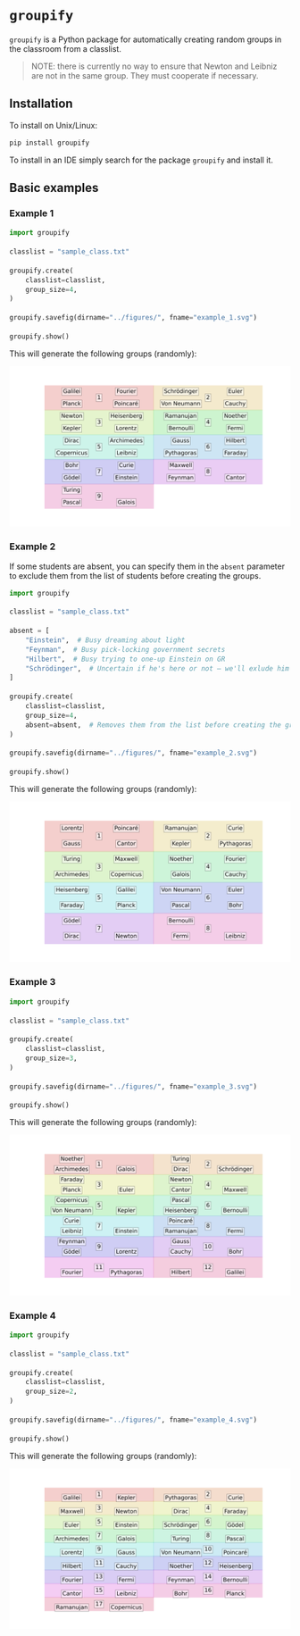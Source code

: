 # `groupify`
`groupify` is a Python package for automatically creating random groups in the classroom from a classlist. 

> NOTE: there is currently no way to ensure that Newton and Leibniz are not in the same group. They must cooperate if necessary.


## Installation

To install on Unix/Linux:

```bash
pip install groupify
```

To install in an IDE simply search for the package `groupify` and install it.

## Basic examples

### Example 1

```python
import groupify

classlist = "sample_class.txt"

groupify.create(
    classlist=classlist,
    group_size=4,
)

groupify.savefig(dirname="../figures/", fname="example_1.svg")

groupify.show()
```

This will generate the following groups (randomly):

![example 1](https://raw.githubusercontent.com/reneaas/groupify/refs/heads/main/examples/figures/example_1.svg)


### Example 2

If some students are absent, you can specify them in the `absent` parameter to exclude them from the list of students before creating the groups.

```python
import groupify

classlist = "sample_class.txt"

absent = [
    "Einstein",  # Busy dreaming about light
    "Feynman",  # Busy pick-locking government secrets
    "Hilbert",  # Busy trying to one-up Einstein on GR
    "Schrödinger",  # Uncertain if he's here or not – we'll exlude him to be sure
]

groupify.create(
    classlist=classlist,
    group_size=4,
    absent=absent,  # Removes them from the list before creating the groups
)

groupify.savefig(dirname="../figures/", fname="example_2.svg")

groupify.show()
```

This will generate the following groups (randomly):

![example 2](https://raw.githubusercontent.com/reneaas/groupify/refs/heads/main/examples/figures/example_2.svg)




### Example 3

```python
import groupify

classlist = "sample_class.txt"

groupify.create(
    classlist=classlist,
    group_size=3,
)

groupify.savefig(dirname="../figures/", fname="example_3.svg")

groupify.show()
```

This will generate the following groups (randomly):

![example 3](https://raw.githubusercontent.com/reneaas/groupify/refs/heads/main/examples/figures/example_3.svg)


### Example 4

```python
import groupify

classlist = "sample_class.txt"

groupify.create(
    classlist=classlist,
    group_size=2,
)

groupify.savefig(dirname="../figures/", fname="example_4.svg")

groupify.show()
```

This will generate the following groups (randomly):

![example 4](https://raw.githubusercontent.com/reneaas/groupify/refs/heads/main/examples/figures/example_4.svg)